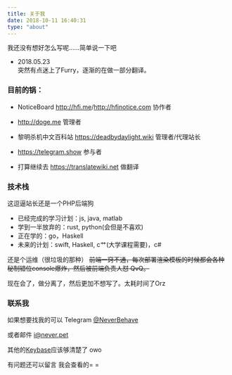 ```yaml
---
title: 关于我
date: 2018-10-11 16:40:31
type: "about"
---
```


我还没有想好怎么写呢……简单说一下吧

- 2018.05.23   
突然有点迷上了Furry，逐渐的在做一部分翻译。

### 目前的锅：

- NoticeBoard <a href="http://hfi.me">http://hfi.me</a>/<a href="http://hfinotice.com">http://hfinotice.com</a> 协作者

- <a href="http://doge.me">http://doge.me</a> 管理者

- 黎明杀机中文百科站 <a href="https://deadbydaylight.wiki">https://deadbydaylight.wiki</a> 管理者/代理站长

- https://telegram.show 参与者

- 打算继续去 https://translatewiki.net 做翻译

### 技术栈
这逗逼站长还是一个PHP后端狗

- 已经完成的学习计划：js, java, matlab
- 学到一半放弃的：rust, python(会但是不喜欢)
- 正在学的：go，Haskell
- 未来的计划：swift, Haskell, c艹(大学课程需要)，c#

还是个运维（很垃圾的那种）
~~前端一窍不通，每次部署渲染模板的时候都会各种秘制错位console爆炸，然后被前端负责人怼 QvQ。~~

现在会了，做分离了，然后更加不想写了。太耗时间了Orz

### 联系我
如果想要找我的可以 Telegram [@NeverBehave](https://t.me/NeverBehave)

或者邮件 [i@never.pet](mailto:i@never.pet)

其他的[Keybase](https://keybase.io/NeverBehave)应该够清楚了 owo

有问题还可以留言 我会查看的= =

